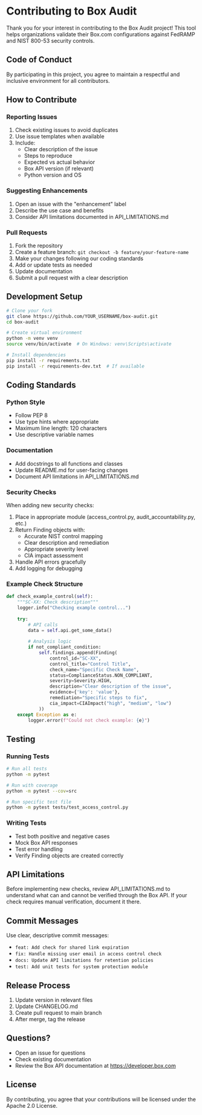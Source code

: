 # Contributing to Box Audit

Thank you for your interest in contributing to the Box Audit project! This tool helps organizations validate their Box.com configurations against FedRAMP and NIST 800-53 security controls.

## Code of Conduct

By participating in this project, you agree to maintain a respectful and inclusive environment for all contributors.

## How to Contribute

### Reporting Issues

1. Check existing issues to avoid duplicates
2. Use issue templates when available
3. Include:
   - Clear description of the issue
   - Steps to reproduce
   - Expected vs actual behavior
   - Box API version (if relevant)
   - Python version and OS

### Suggesting Enhancements

1. Open an issue with the "enhancement" label
2. Describe the use case and benefits
3. Consider API limitations documented in API_LIMITATIONS.md

### Pull Requests

1. Fork the repository
2. Create a feature branch: `git checkout -b feature/your-feature-name`
3. Make your changes following our coding standards
4. Add or update tests as needed
5. Update documentation
6. Submit a pull request with a clear description

## Development Setup

```bash
# Clone your fork
git clone https://github.com/YOUR_USERNAME/box-audit.git
cd box-audit

# Create virtual environment
python -m venv venv
source venv/bin/activate  # On Windows: venv\Scripts\activate

# Install dependencies
pip install -r requirements.txt
pip install -r requirements-dev.txt  # If available
```

## Coding Standards

### Python Style
- Follow PEP 8
- Use type hints where appropriate
- Maximum line length: 120 characters
- Use descriptive variable names

### Documentation
- Add docstrings to all functions and classes
- Update README.md for user-facing changes
- Document API limitations in API_LIMITATIONS.md

### Security Checks
When adding new security checks:

1. Place in appropriate module (access_control.py, audit_accountability.py, etc.)
2. Return Finding objects with:
   - Accurate NIST control mapping
   - Clear description and remediation
   - Appropriate severity level
   - CIA impact assessment
3. Handle API errors gracefully
4. Add logging for debugging

### Example Check Structure

```python
def check_example_control(self):
    """SC-XX: Check description"""
    logger.info("Checking example control...")
    
    try:
        # API calls
        data = self.api.get_some_data()
        
        # Analysis logic
        if not_compliant_condition:
            self.findings.append(Finding(
                control_id="SC-XX",
                control_title="Control Title",
                check_name="Specific Check Name",
                status=ComplianceStatus.NON_COMPLIANT,
                severity=Severity.HIGH,
                description="Clear description of the issue",
                evidence={'key': 'value'},
                remediation="Specific steps to fix",
                cia_impact=CIAImpact("high", "medium", "low")
            ))
    except Exception as e:
        logger.error(f"Could not check example: {e}")
```

## Testing

### Running Tests
```bash
# Run all tests
python -m pytest

# Run with coverage
python -m pytest --cov=src

# Run specific test file
python -m pytest tests/test_access_control.py
```

### Writing Tests
- Test both positive and negative cases
- Mock Box API responses
- Test error handling
- Verify Finding objects are created correctly

## API Limitations

Before implementing new checks, review API_LIMITATIONS.md to understand what can and cannot be verified through the Box API. If your check requires manual verification, document it there.

## Commit Messages

Use clear, descriptive commit messages:
- `feat: Add check for shared link expiration`
- `fix: Handle missing user email in access control check`
- `docs: Update API limitations for retention policies`
- `test: Add unit tests for system protection module`

## Release Process

1. Update version in relevant files
2. Update CHANGELOG.md
3. Create pull request to main branch
4. After merge, tag the release

## Questions?

- Open an issue for questions
- Check existing documentation
- Review the Box API documentation at https://developer.box.com

## License

By contributing, you agree that your contributions will be licensed under the Apache 2.0 License.